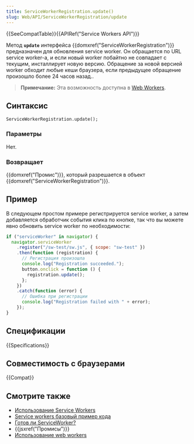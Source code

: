 ```yaml
---
title: ServiceWorkerRegistration.update()
slug: Web/API/ServiceWorkerRegistration/update
---
```


{{SeeCompatTable}}{{APIRef("Service Workers API")}}

Метод **`update`** интерфейса {{domxref("ServiceWorkerRegistration")}} предназначен для обновления service worker. Он обращается по URL service worker-a, и если новый worker побайтно не совпадает с текущим, инсталлирует новую версию. Обращение за новой версией worker обходит любые кеши браузера, если предыдущее обращение произошло более 24 часов назад..

> **Примечание:** Эта возможность доступна в [Web Workers](/ru/docs/Web/API/Web_Workers_API).

## Синтаксис

```
ServiceWorkerRegistration.update();
```

### Параметры

Нет.

### Возвращает

{{domxref("Промис")}}, который разрешается в объект {{domxref("ServiceWorkerRegistration")}}.

## Пример

В следующем простом примере регистрируется service worker, а затем добавляется обработчик события клика по кнопке, так что вы можете явно обновить service worker по необходимости:

```js
if ("serviceWorker" in navigator) {
  navigator.serviceWorker
    .register("/sw-test/sw.js", { scope: "sw-test" })
    .then(function (registration) {
      // Регистрация произошла
      console.log("Registration succeeded.");
      button.onclick = function () {
        registration.update();
      };
    })
    .catch(function (error) {
      // Ошибка при регистрации
      console.log("Registration failed with " + error);
    });
}
```

## Спецификации

{{Specifications}}

## Совместимость с браузерами

{{Compat}}

## Смотрите также

- [Использование Service Workers](/ru/docs/Web/API/ServiceWorker_API/Using_Service_Workers)
- [Service workers базовый пример кода](https://github.com/mdn/sw-test)
- [Готов ли ServiceWorker?](https://jakearchibald.github.io/isserviceworkerready/)
- {{jsxref("Промисы")}}
- [Использование web workers](/ru/docs/Web/Guide/Performance/Using_web_workers)
